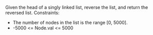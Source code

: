 Given the head of a singly linked list, reverse the list, and return the reversed list.
Constraints:

- The number of nodes in the list is the range [0, 5000].
- -5000 <= Node.val <= 5000

